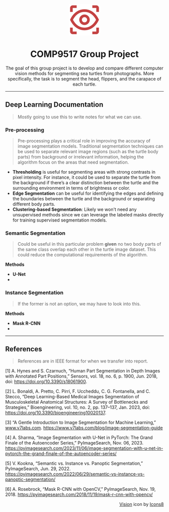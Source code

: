 <p align="center"><img src="assets/vision.png" alt="Vision Icon"></p>
<h1 align="center">COMP9517 Group Project</h1>

<p align="center">The goal of this group project is to develop and compare different computer vision methods
for segmenting sea turtles from photographs. More specifically, the task is to segment the
head, flippers, and the carapace of each turtle.</p>

---

## Deep Learning Documentation
> Mostly going to use this to write notes for what we can use.

### Pre-processing
> Pre-processing plays a critical role in improving the accuracy of image segmentation models. Traditional segmentation techniques can be used to separate relevant image regions (such as the turtle body parts) from background or irrelevant information, helping the algorithm focus on the areas that need segmentation.

- **Thresholding** is useful for segmenting areas with strong contrasts in pixel intensity. For instance, it could be used to separate the turtle from the background if there’s a clear distinction between the turtle and the surrounding environment in terms of brightness or color.
- **Edge Segmentation** can be useful for identifying the edges and defining the boundaries between the turtle and the background or separating different body parts.
- **Clustering-based Segmentation**: Likely we won't need any unsupervised methods since we can leverage the labeled masks directly for training supervised segmentation models.

### Semantic Segmentation
> Could be useful in this particular problem **given** no two body parts of the same class overlap each other in the turtle image dataset. This could reduce the computational requirements of the algorithm.

**Methods**
- **U-Net**
- 

### Instance Segmentation
> If the former is not an option, we may have to look into this.

**Methods**
- **Mask R-CNN**
- 

---

## References
> References are in IEEE format for when we transfer into report.

[1] A. Hynes and S. Czarnuch, “Human Part Segmentation in Depth Images with Annotated Part Positions,” Sensors, vol. 18, no. 6, p. 1900, Jun. 2018, doi: https://doi.org/10.3390/s18061900.

[2] L. Bonaldi, A. Pretto, C. Pirri, F. Uccheddu, C. G. Fontanella, and C. Stecco, “Deep Learning-Based Medical Images Segmentation of Musculoskeletal Anatomical Structures: A Survey of Bottlenecks and Strategies,” Bioengineering, vol. 10, no. 2, pp. 137–137, Jan. 2023, doi: https://doi.org/10.3390/bioengineering10020137.

[3] “A Gentle Introduction to Image Segmentation for Machine Learning,” www.v7labs.com. https://www.v7labs.com/blog/image-segmentation-guide

[4] A. Sharma, “Image Segmentation with U-Net in PyTorch: The Grand Finale of the Autoencoder Series,” PyImageSearch, Nov. 06, 2023. https://pyimagesearch.com/2023/11/06/image-segmentation-with-u-net-in-pytorch-the-grand-finale-of-the-autoencoder-series/

[5] V. Kookna, “Semantic vs. Instance vs. Panoptic Segmentation,” PyImageSearch, Jun. 29, 2022. https://pyimagesearch.com/2022/06/29/semantic-vs-instance-vs-panoptic-segmentation/

[6] A. Rosebrock, “Mask R-CNN with OpenCV,” PyImageSearch, Nov. 19, 2018. https://pyimagesearch.com/2018/11/19/mask-r-cnn-with-opencv/

<p align="right"><a target="_blank" href="https://icons8.com/icon/g5JjVIjdQ1uC/visionn">Vision</a> icon by <a target="_blank" href="https://icons8.com">Icons8</a></p>
